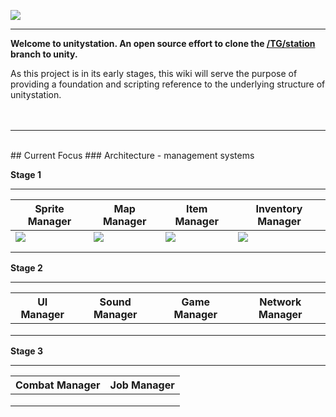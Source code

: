 ![](http://doobly.izz.moe/unitystation/wiki/unitystationLOGO.png)
***

**Welcome to unitystation. An open source effort to clone the [/TG/station](www.tgstation13.org) branch to unity.**

As this project is in its early stages, this wiki will serve the purpose of providing a foundation and scripting reference to the underlying structure of unitystation.
<br><br><br>
***
<br>
## Current Focus 
### Architecture - management systems

**Stage 1**

***


| Sprite Manager | Map Manager    | Item Manager | Inventory Manager |
|----------------|----------------|--------------|-------------------|
| ![](http://181.224.159.204/unitystation/wiki/__SpriteManager.png)|![](http://181.224.159.204/unitystation/wiki/__MapManager.png)|![](http://181.224.159.204/unitystation/wiki/ItemManager.png)|![](http://181.224.159.204/unitystation/wiki/InvManager.png)                   |
|                |                |              |                   |
|                |                |              |                   |


**Stage 2**

***

| UI Manager     | Sound Manager  | Game Manager | Network Manager   |
|----------------|----------------|--------------|-------------------|
|                |                |              |                   |
|                |                |              |                   |
|                |                |              |                   |

**Stage 3**

***


| Combat Manager | Job Manager    |   
|----------------|----------------|
|                |                |                                
|                |                |                              
|                |                |                                 